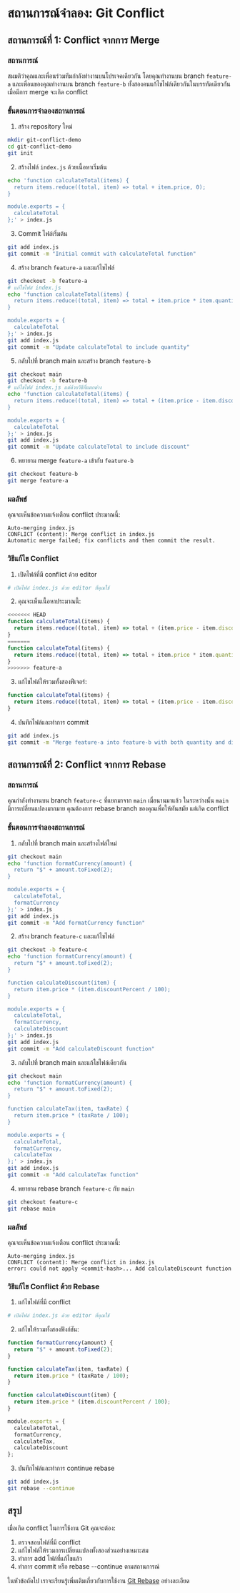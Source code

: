 # สถานการณ์จำลอง: Git Conflict

## สถานการณ์ที่ 1: Conflict จากการ Merge

### สถานการณ์
สมมติว่าคุณและเพื่อนร่วมทีมกำลังทำงานบนโปรเจคเดียวกัน โดยคุณทำงานบน branch `feature-a` และเพื่อนของคุณทำงานบน branch `feature-b` ทั้งสองคนแก้ไขไฟล์เดียวกันในบรรทัดเดียวกัน เมื่อมีการ merge จะเกิด conflict

### ขั้นตอนการจำลองสถานการณ์

1. สร้าง repository ใหม่
```bash
mkdir git-conflict-demo
cd git-conflict-demo
git init
```

2. สร้างไฟล์ `index.js` ด้วยเนื้อหาเริ่มต้น
```bash
echo 'function calculateTotal(items) {
  return items.reduce((total, item) => total + item.price, 0);
}

module.exports = {
  calculateTotal
};' > index.js
```

3. Commit ไฟล์เริ่มต้น
```bash
git add index.js
git commit -m "Initial commit with calculateTotal function"
```

4. สร้าง branch `feature-a` และแก้ไขไฟล์
```bash
git checkout -b feature-a
# แก้ไขไฟล์ index.js
echo 'function calculateTotal(items) {
  return items.reduce((total, item) => total + item.price * item.quantity, 0);
}

module.exports = {
  calculateTotal
};' > index.js
git add index.js
git commit -m "Update calculateTotal to include quantity"
```

5. กลับไปที่ branch main และสร้าง branch `feature-b`
```bash
git checkout main
git checkout -b feature-b
# แก้ไขไฟล์ index.js แต่ด้วยวิธีที่แตกต่าง
echo 'function calculateTotal(items) {
  return items.reduce((total, item) => total + (item.price - item.discount), 0);
}

module.exports = {
  calculateTotal
};' > index.js
git add index.js
git commit -m "Update calculateTotal to include discount"
```

6. พยายาม merge `feature-a` เข้ากับ `feature-b`
```bash
git checkout feature-b
git merge feature-a
```

### ผลลัพธ์
คุณจะเห็นข้อความแจ้งเตือน conflict ประมาณนี้:
```
Auto-merging index.js
CONFLICT (content): Merge conflict in index.js
Automatic merge failed; fix conflicts and then commit the result.
```

### วิธีแก้ไข Conflict

1. เปิดไฟล์ที่มี conflict ด้วย editor
```bash
# เปิดไฟล์ index.js ด้วย editor ที่คุณใช้
```

2. คุณจะเห็นเนื้อหาประมาณนี้:
```javascript
<<<<<<< HEAD
function calculateTotal(items) {
  return items.reduce((total, item) => total + (item.price - item.discount), 0);
}
=======
function calculateTotal(items) {
  return items.reduce((total, item) => total + item.price * item.quantity, 0);
}
>>>>>>> feature-a
```

3. แก้ไขไฟล์ให้รวมทั้งสองฟีเจอร์:
```javascript
function calculateTotal(items) {
  return items.reduce((total, item) => total + (item.price - item.discount) * item.quantity, 0);
}
```

4. บันทึกไฟล์และทำการ commit
```bash
git add index.js
git commit -m "Merge feature-a into feature-b with both quantity and discount"
```

## สถานการณ์ที่ 2: Conflict จากการ Rebase

### สถานการณ์
คุณกำลังทำงานบน branch `feature-c` ที่แยกมาจาก `main` เมื่อนานมาแล้ว ในระหว่างนั้น `main` มีการเปลี่ยนแปลงมากมาย คุณต้องการ rebase branch ของคุณเพื่อให้ทันสมัย แต่เกิด conflict

### ขั้นตอนการจำลองสถานการณ์

1. กลับไปที่ branch main และสร้างไฟล์ใหม่
```bash
git checkout main
echo 'function formatCurrency(amount) {
  return "$" + amount.toFixed(2);
}

module.exports = {
  calculateTotal,
  formatCurrency
};' > index.js
git add index.js
git commit -m "Add formatCurrency function"
```

2. สร้าง branch `feature-c` และแก้ไขไฟล์
```bash
git checkout -b feature-c
echo 'function formatCurrency(amount) {
  return "$" + amount.toFixed(2);
}

function calculateDiscount(item) {
  return item.price * (item.discountPercent / 100);
}

module.exports = {
  calculateTotal,
  formatCurrency,
  calculateDiscount
};' > index.js
git add index.js
git commit -m "Add calculateDiscount function"
```

3. กลับไปที่ branch main และแก้ไขไฟล์เดียวกัน
```bash
git checkout main
echo 'function formatCurrency(amount) {
  return "$" + amount.toFixed(2);
}

function calculateTax(item, taxRate) {
  return item.price * (taxRate / 100);
}

module.exports = {
  calculateTotal,
  formatCurrency,
  calculateTax
};' > index.js
git add index.js
git commit -m "Add calculateTax function"
```

4. พยายาม rebase branch `feature-c` กับ `main`
```bash
git checkout feature-c
git rebase main
```

### ผลลัพธ์
คุณจะเห็นข้อความแจ้งเตือน conflict ประมาณนี้:
```
Auto-merging index.js
CONFLICT (content): Merge conflict in index.js
error: could not apply <commit-hash>... Add calculateDiscount function
```

### วิธีแก้ไข Conflict ด้วย Rebase

1. แก้ไขไฟล์ที่มี conflict
```bash
# เปิดไฟล์ index.js ด้วย editor ที่คุณใช้
```

2. แก้ไขให้รวมทั้งสองฟังก์ชัน:
```javascript
function formatCurrency(amount) {
  return "$" + amount.toFixed(2);
}

function calculateTax(item, taxRate) {
  return item.price * (taxRate / 100);
}

function calculateDiscount(item) {
  return item.price * (item.discountPercent / 100);
}

module.exports = {
  calculateTotal,
  formatCurrency,
  calculateTax,
  calculateDiscount
};
```

3. บันทึกไฟล์และทำการ continue rebase
```bash
git add index.js
git rebase --continue
```

## สรุป

เมื่อเกิด conflict ในการใช้งาน Git คุณจะต้อง:
1. ตรวจสอบไฟล์ที่มี conflict
2. แก้ไขไฟล์ให้รวมการเปลี่ยนแปลงทั้งสองส่วนอย่างเหมาะสม
3. ทำการ add ไฟล์ที่แก้ไขแล้ว
4. ทำการ commit หรือ rebase --continue ตามสถานการณ์

ในหัวข้อถัดไป เราจะเรียนรู้เพิ่มเติมเกี่ยวกับการใช้งาน [Git Rebase](../guides/git-rebase-guide.md) อย่างละเอียด
